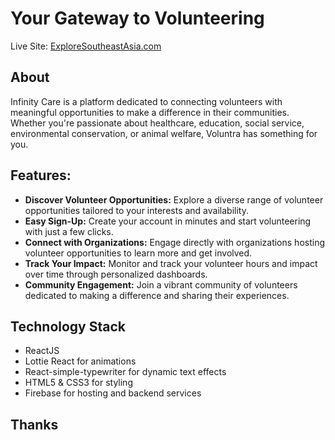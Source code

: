# Your Gateway to Volunteering

Live Site: [ExploreSoutheastAsia.com](https://example.com)

## About
Infinity Care is a platform dedicated to connecting volunteers with meaningful opportunities to make a difference in their communities. Whether you're passionate about healthcare, education, social service, environmental conservation, or animal welfare, Voluntra has something for you.

## Features:

- **Discover Volunteer Opportunities:** Explore a diverse range of volunteer opportunities tailored to your interests and availability.
- **Easy Sign-Up:** Create your account in minutes and start volunteering with just a few clicks.
- **Connect with Organizations:** Engage directly with organizations hosting volunteer opportunities to learn more and get involved.
- **Track Your Impact:** Monitor and track your volunteer hours and impact over time through personalized dashboards.
- **Community Engagement:** Join a vibrant community of volunteers dedicated to making a difference and sharing their experiences.

## Technology Stack
- ReactJS
- Lottie React for animations
- React-simple-typewriter for dynamic text effects
- HTML5 & CSS3 for styling
- Firebase for hosting and backend services

## Thanks
